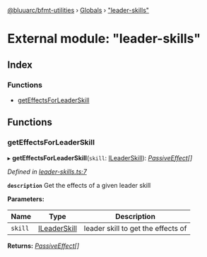 [@bluuarc/bfmt-utilities](../README.md) › [Globals](../globals.md) › ["leader-skills"](_leader_skills_.md)

# External module: "leader-skills"

## Index

### Functions

* [getEffectsForLeaderSkill](_leader_skills_.md#geteffectsforleaderskill)

## Functions

###  getEffectsForLeaderSkill

▸ **getEffectsForLeaderSkill**(`skill`: [ILeaderSkill](../interfaces/_datamine_types_.ileaderskill.md)): *[PassiveEffect](_datamine_types_.md#passiveeffect)[]*

*Defined in [leader-skills.ts:7](https://github.com/BluuArc/bfmt-utilities/blob/c1f3d6e/src/leader-skills.ts#L7)*

**`description`** Get the effects of a given leader skill

**Parameters:**

Name | Type | Description |
------ | ------ | ------ |
`skill` | [ILeaderSkill](../interfaces/_datamine_types_.ileaderskill.md) | leader skill to get the effects of  |

**Returns:** *[PassiveEffect](_datamine_types_.md#passiveeffect)[]*
